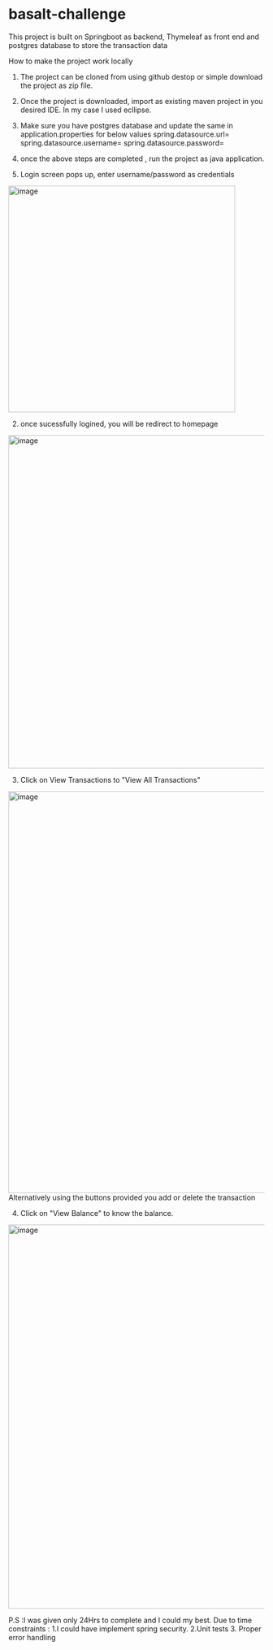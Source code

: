 # basalt-challenge
This project is built on Springboot as backend, Thymeleaf as front end and postgres database to store the transaction data

How to make the project work locally

1. The project can be cloned from using github destop or simple download the project as zip file.
2. Once the project is downloaded, import as existing maven project in you desired IDE. In my case I used ecllipse.
3. Make sure you have postgres database and update the same in  application.properties for below values
spring.datasource.url=
spring.datasource.username=
spring.datasource.password=
4. once the above steps are completed , run the project as java application.

1. Login screen pops up, enter username/password as credentials
<img width="446" alt="image" src="https://github.com/shaliniranga/basalt-challenge/assets/39727925/9cbe789b-90d1-4c9a-bcfe-c7b703797d7e">

2. once sucessfully logined, you will be redirect to homepage
<img width="656" alt="image" src="https://github.com/shaliniranga/basalt-challenge/assets/39727925/dbae0985-86c3-4f0a-a3f6-20f7dee9a3bb">

3. Click on View Transactions to "View All Transactions"
<img width="791" alt="image" src="https://github.com/shaliniranga/basalt-challenge/assets/39727925/5019c680-496f-4724-b326-1cb6e38b747e">
     Alternatively using the buttons provided you add or delete the transaction
     
4. Click on "View Balance" to know the balance.
<img width="756" alt="image" src="https://github.com/shaliniranga/basalt-challenge/assets/39727925/2ce9e52a-9627-46db-8f7d-3da4f0568f5e">

P.S :I was given only 24Hrs to complete and I could my best.
Due to time constraints :
1.I could have implement spring security.
2.Unit tests
3. Proper error handling
